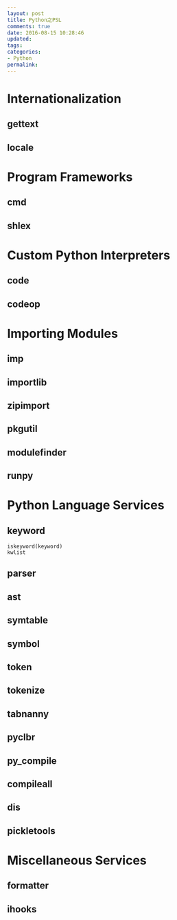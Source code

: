 ```yaml
---
layout: post
title: Python之PSL
comments: true
date: 2016-08-15 10:28:46
updated:
tags:
categories:
- Python
permalink:
---
```


# Internationalization

## gettext

## locale

# Program Frameworks

## cmd

## shlex

# Custom Python Interpreters

## code

## codeop

# Importing Modules

## imp

## importlib

## zipimport

## pkgutil

## modulefinder

## runpy

# Python Language Services

## keyword

    iskeyword(keyword)
    kwlist

## parser

## ast

## symtable

## symbol

## token

## tokenize

## tabnanny

## pyclbr

## py_compile

## compileall

## dis

## pickletools

# Miscellaneous Services

## formatter

## ihooks


